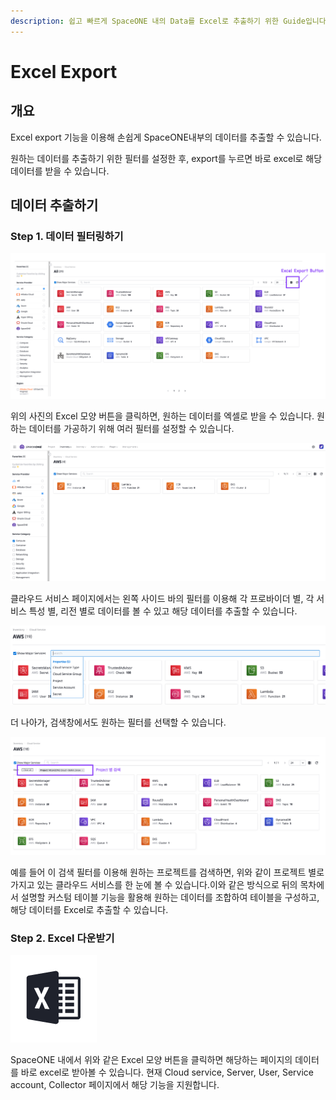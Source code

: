 ```yaml
---
description: 쉽고 빠르게 SpaceONE 내의 Data를 Excel로 추출하기 위한 Guide입니다.
---
```


# Excel Export

## 개요

Excel export 기능을 이용해 손쉽게 SpaceONE내부의 데이터를 추출할 수 있습니다.

원하는 데이터를 추출하기 위한 필터를 설정한 후, export를 누르면 바로 excel로 해당 데이터를 받을 수 있습니다.

## 데이터 추출하기 

### Step 1. 데이터 필터링하기

![](../.gitbook/assets/cloud_service_main.png)

위의 사진의 Excel 모양 버튼을 클릭하면, 원하는 데이터를 엑셀로 받을 수 있습니다. 원하는 데이터를 가공하기 위해 여러 필터를 설정할 수 있습니다.



![](../.gitbook/assets/filtered_cloud_service.png)

클라우드 서비스 페이지에서는 왼쪽 사이드 바의 필터를 이용해 각 프로바이더 별, 각 서비스 특성 별, 리전 별로 데이터를 볼 수 있고 해당 데이터를 추출할 수 있습니다.



![](../.gitbook/assets/search_filter_in_cloud_service.png)

더 나아가, 검색창에서도 원하는 필터를 선택할 수 있습니다.



![](../.gitbook/assets/filtered_cloud_service_by_project.png)

예를 들어 이 검색 필터를 이용해 원하는 프로젝트를 검색하면, 위와 같이 프로젝트 별로 가지고 있는 클라우드 서비스를 한 눈에 볼 수 있습니다.이와 같은 방식으로 뒤의 목차에서 설명할 커스텀 테이블 기능을 활용해 원하는 데이터를 조합하여 테이블을 구성하고, 해당 데이터를 Excel로 추출할 수 있습니다.



### Step 2. Excel 다운받기

![](../.gitbook/assets/2021-05-10-1.15.37.png)

SpaceONE 내에서 위와 같은 Excel 모양 버튼을 클릭하면 해당하는 페이지의 데이터를 바로 excel로 받아볼 수 있습니다. 현재 Cloud service, Server, User, Service account, Collector 페이지에서 해당 기능을 지원합니다.



